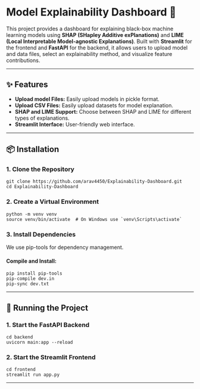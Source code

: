 <!DOCTYPE html>
<html lang="en">
<head>
    <meta charset="UTF-8">
    <meta name="viewport" content="width=device-width, initial-scale=1.0">
</head>
<body>

<h1>Model Explainability Dashboard 🚀</h1>

<p>This project provides a dashboard for explaining black-box machine learning models using <strong>SHAP (SHapley Additive exPlanations)</strong> and <strong>LIME (Local Interpretable Model-agnostic Explanations)</strong>. Built with <strong>Streamlit</strong> for the frontend and <strong>FastAPI</strong> for the backend, it allows users to upload model and data files, select an explainability method, and visualize feature contributions.</p>

<hr>

<h2>✨ <strong>Features</strong></h2>
<ul>
    <li><strong>Upload model Files:</strong> Easily upload models in pickle format.</li>
    <li><strong>Upload CSV Files:</strong> Easily upload datasets for model explanation.</li>
    <li><strong>SHAP and LIME Support:</strong> Choose between SHAP and LIME for different types of explanations.</li>
    <li><strong>Streamlit Interface:</strong> User-friendly web interface.</li>
</ul>
<hr>

<h2>📦 <strong>Installation</strong></h2>

<h3><strong>1. Clone the Repository</strong></h3>
<pre><code>git clone https://github.com/arav4450/Explainability-Dashboard.git
cd Explainability-Dashboard</code></pre>

<h3><strong>2. Create a Virtual Environment</strong></h3>
<pre><code>python -m venv venv
source venv/bin/activate  # On Windows use `venv\Scripts\activate`</code></pre>

<h3><strong>3. Install Dependencies</strong></h3>
<p>We use pip-tools for dependency management.</p>
<h4>Compile and Install:</h4>
<pre><code>pip install pip-tools
pip-compile dev.in
pip-sync dev.txt</code></pre>

<hr>

<h2>🚀 <strong>Running the Project</strong></h2>

<h3>1. Start the FastAPI Backend</h3>
<pre><code>cd backend
uvicorn main:app --reload</code></pre>

<h3>2. Start the Streamlit Frontend</h3>
<pre><code>cd frontend
streamlit run app.py</code></pre>

<hr>



</body>
</html>

